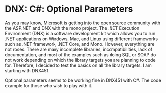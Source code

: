 # DNX: C#: Optional Parameters

As you may know, Microsoft is getting into the open source community with the ASP.NET and DNX with the mono project.
The .NET Execution Environment (DNX) is a software development kit which allows you to run .NET applications on Windows, Mac, and Linux using different frameworks such as .NET framework, .NET Core, and Mono. However, everything are not roses. There are many incomplete libraries, incompatibilities, lack of documentation, and most of the examples such as doing SQL or SOAP do not work depending on which the library targets you are planning to code for. Therefore, I decided to test the basics on all the library targets. I am starting with DNX451.

Optional parameters seems to be working fine in DNX451 with C#. The code example for those who wish to play with it.